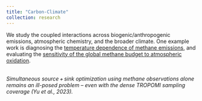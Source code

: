 ```yaml
---
title: "Carbon-Climate"
collection: research
---
```

We study the coupled interactions across biogenic/anthropogenic emissions, atmospheric chemistry, and the broader climate. One example work is diagnosing the [temperature dependence of methane emissions](https://acp.copernicus.org/articles/23/3325/2023/), and evaluating the [sensitivity of the global methane budget to atmospheric oxidation](https://acp.copernicus.org/articles/23/3325/2023/).

<p>
    <img src="https://yu-xue-ying.github.io/research/methane_emission_and_OH.png" alt>
    <em><br>Simultaneous source + sink optimization using methane observations alone remains an ill-posed problem – even with the dense TROPOMI sampling coverage (Yu et al., 2023).</em>
</p>